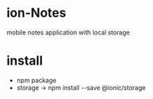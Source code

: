 # ion-Notes
mobile notes application with local storage
# install
 - npm package
 - storage -> npm install --save @ionic/storage
